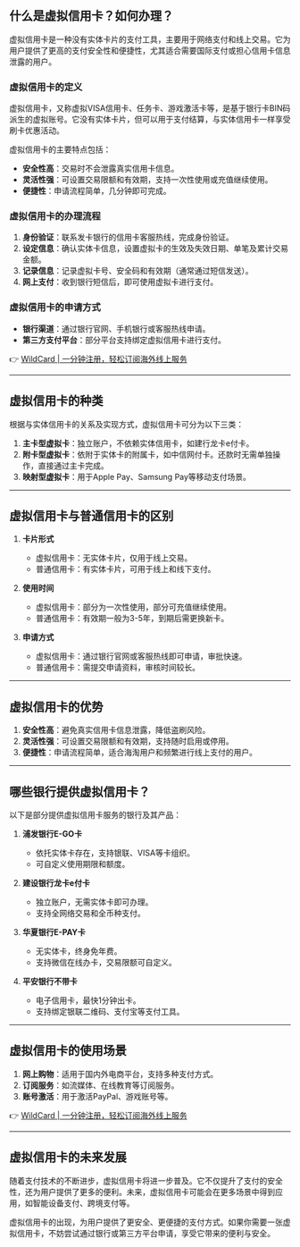 ## 什么是虚拟信用卡？如何办理？

虚拟信用卡是一种没有实体卡片的支付工具，主要用于网络支付和线上交易。它为用户提供了更高的支付安全性和便捷性，尤其适合需要国际支付或担心信用卡信息泄露的用户。

### 虚拟信用卡的定义

虚拟信用卡，又称虚拟VISA信用卡、任务卡、游戏激活卡等，是基于银行卡BIN码派生的虚拟账号。它没有实体卡片，但可以用于支付结算，与实体信用卡一样享受刷卡优惠活动。

虚拟信用卡的主要特点包括：
- **安全性高**：交易时不会泄露真实信用卡信息。
- **灵活性强**：可设置交易限额和有效期，支持一次性使用或充值继续使用。
- **便捷性**：申请流程简单，几分钟即可完成。

### 虚拟信用卡的办理流程

1. **身份验证**：联系发卡银行的信用卡客服热线，完成身份验证。
2. **设定信息**：确认实体卡信息，设置虚拟卡的生效及失效日期、单笔及累计交易金额。
3. **记录信息**：记录虚拟卡号、安全码和有效期（通常通过短信发送）。
4. **网上支付**：收到银行短信后，即可使用虚拟卡进行支付。

### 虚拟信用卡的申请方式

- **银行渠道**：通过银行官网、手机银行或客服热线申请。
- **第三方支付平台**：部分平台支持绑定虚拟信用卡进行支付。

👉 [WildCard | 一分钟注册，轻松订阅海外线上服务](https://bit.ly/bewildcard)

---

## 虚拟信用卡的种类

根据与实体信用卡的关系及实现方式，虚拟信用卡可分为以下三类：

1. **主卡型虚拟卡**：独立账户，不依赖实体信用卡，如建行龙卡e付卡。
2. **附卡型虚拟卡**：依附于实体卡的附属卡，如中信网付卡。还款时无需单独操作，直接通过主卡完成。
3. **映射型虚拟卡**：用于Apple Pay、Samsung Pay等移动支付场景。

---

## 虚拟信用卡与普通信用卡的区别

1. **卡片形式**  
   - 虚拟信用卡：无实体卡片，仅用于线上交易。
   - 普通信用卡：有实体卡片，可用于线上和线下支付。

2. **使用时间**  
   - 虚拟信用卡：部分为一次性使用，部分可充值继续使用。
   - 普通信用卡：有效期一般为3-5年，到期后需更换新卡。

3. **申请方式**  
   - 虚拟信用卡：通过银行官网或客服热线即可申请，审批快速。
   - 普通信用卡：需提交申请资料，审核时间较长。

---

## 虚拟信用卡的优势

1. **安全性高**：避免真实信用卡信息泄露，降低盗刷风险。
2. **灵活性强**：可设置交易限额和有效期，支持随时启用或停用。
3. **便捷性**：申请流程简单，适合海淘用户和频繁进行线上支付的用户。

---

## 哪些银行提供虚拟信用卡？

以下是部分提供虚拟信用卡服务的银行及其产品：

1. **浦发银行E-GO卡**  
   - 依托实体卡存在，支持银联、VISA等卡组织。
   - 可自定义使用期限和额度。

2. **建设银行龙卡e付卡**  
   - 独立账户，无需实体卡即可办理。
   - 支持全网络交易和全币种支付。

3. **华夏银行E-PAY卡**  
   - 无实体卡，终身免年费。
   - 支持微信在线办卡，交易限额可自定义。

4. **平安银行不带卡**  
   - 电子信用卡，最快1分钟出卡。
   - 支持绑定银联二维码、支付宝等支付工具。

---

## 虚拟信用卡的使用场景

1. **网上购物**：适用于国内外电商平台，支持多种支付方式。
2. **订阅服务**：如流媒体、在线教育等订阅服务。
3. **账号激活**：用于激活PayPal、游戏账号等。

👉 [WildCard | 一分钟注册，轻松订阅海外线上服务](https://bit.ly/bewildcard)

---

## 虚拟信用卡的未来发展

随着支付技术的不断进步，虚拟信用卡将进一步普及。它不仅提升了支付的安全性，还为用户提供了更多的便利。未来，虚拟信用卡可能会在更多场景中得到应用，如智能设备支付、跨境支付等。

虚拟信用卡的出现，为用户提供了更安全、更便捷的支付方式。如果你需要一张虚拟信用卡，不妨尝试通过银行或第三方平台申请，享受它带来的便利与安全。
